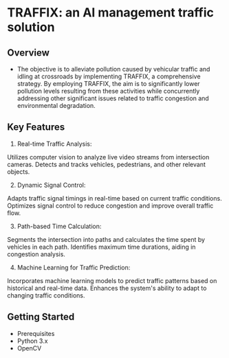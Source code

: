 # TRAFFIX: an AI management traffic solution

## Overview
* The objective is to alleviate pollution caused by vehicular traffic and idling at crossroads by implementing TRAFFIX, a comprehensive strategy. By employing TRAFFIX, the aim is to significantly lower pollution levels resulting from these activities while concurrently addressing other significant issues related to traffic congestion and environmental degradation.
## Key Features
1) Real-time Traffic Analysis:

Utilizes computer vision to analyze live video streams from intersection cameras.
Detects and tracks vehicles, pedestrians, and other relevant objects.

2) Dynamic Signal Control:

Adapts traffic signal timings in real-time based on current traffic conditions.
Optimizes signal control to reduce congestion and improve overall traffic flow.

3) Path-based Time Calculation:

Segments the intersection into paths and calculates the time spent by vehicles in each path.
Identifies maximum time durations, aiding in congestion analysis.

4) Machine Learning for Traffic Prediction:

Incorporates machine learning models to predict traffic patterns based on historical and real-time data.
Enhances the system's ability to adapt to changing traffic conditions.


## Getting Started
* Prerequisites
* Python 3.x
* OpenCV
